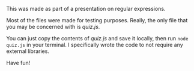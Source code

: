 This was made as part of a presentation on regular expressions.

Most of the files were made for testing purposes. Really, the only file that you may be concerned with is *quiz.js*.

You can just copy the contents of *quiz.js* and save it locally, then run `node quiz.js` in your terminal.
I specifically wrote the code to not require any external libraries.

Have fun!
